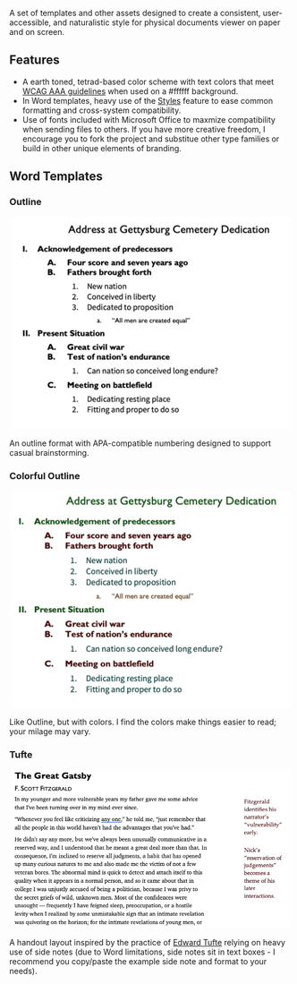 A set of templates and other assets designed to create a consistent, user-accessible, and naturalistic style for physical documents viewer on paper and on screen.

## Features
- A earth toned, tetrad-based color scheme with text colors that meet [WCAG AAA guidelines](http://colorsafe.co/) when used on a #ffffff background.
- In Word templates, heavy use of the [Styles](https://support.office.com/en-us/article/Customize-or-create-new-styles-d38d6e47-f6fc-48eb-a607-1eb120dec563) feature to ease common formatting and cross-system compatibility.
- Use of fonts included with Microsoft Office to maxmize compatibility when sending files to others. If you have more creative freedom, I encourage you to fork the project and substitue other type families or build in other unique elements of branding.

## Word Templates

### Outline

<p align="center">
  <img src="examples/outline.png" alt="Outline" width="500">
</p>

An outline format with APA-compatible numbering designed to support casual brainstorming.

### Colorful Outline

<p align="center">
  <img src="examples/colorfuloutline.png" alt="Colorful Outline" width="500">
  </p>
  
Like Outline, but with colors. I find the colors make things easier to read; your milage may vary.

### Tufte

<p align="center">
  <img src="examples/tufte.png" alt="Tufte" width="500">
</p>

A handout layout inspired by the practice of [Edward Tufte](https://www.edwardtufte.com) relying on heavy use of side notes (due to Word limitations, side notes sit in text boxes - I recommend you copy/paste the example side note and format to your needs).



